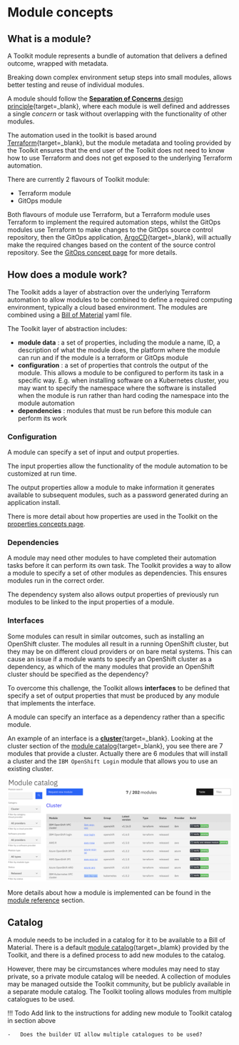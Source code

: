 # Module concepts

## What is a module?

A Toolkit module represents a bundle of automation that delivers a defined outcome, wrapped with metadata.

Breaking down complex environment setup steps into small modules, allows better testing and reuse of individual modules.  

A module should follow the [**Separation of Concerns** design principle](https://en.wikipedia.org/wiki/Separation_of_concerns){target=_blank}, where each module is well defined and addresses a single *concern* or task without overlapping with the functionality of other modules.

The automation used in the toolkit is based around [Terraform](https://www.terraform.io){target=_blank}, but the module metadata and tooling provided by the Toolkit ensures that the end user of the Toolkit does not need to know how to use Terraform and does not get exposed to the underlying Terraform automation.

There are currently 2 flavours of Toolkit module:

-   Terraform module
-   GitOps module

Both flavours of module use Terraform, but a Terraform module uses Terraform to implement the required automation steps, whilst the GitOps modules use Terraform to make changes to the GitOps source control repository, then the GitOps application, [ArgoCD](https://argo-cd.readthedocs.io){target=_blank}, will actually make the required changes based on the content of the source control repository.  See the [GitOps concept page](gitops.md) for more details.

## How does a module work?

The Toolkit adds a layer of abstraction over the underlying Terraform automation to allow modules to be combined to define a required computing environment, typically a cloud based environment.  The modules are combined using a [Bill of Material](bom.md) yaml file.

The Toolkit layer of abstraction includes:

-   **module data** : a set of properties, including the module a name, ID, a description of what the module does, the platform where the module can run and if the module is a terraform or GitOps module
-   **configuration** : a set of properties that controls the output of the module.  This allows a module to be configured to perform its task in a specific way.  E.g. when installing software on a Kubernetes cluster, you may want to specify the namespace where the software is installed when the module is run rather than hard coding the namespace into the module automation
-   **dependencies** : modules that must be run before this module can perform its work

### Configuration

A module can specify a set of input and output properties.  

The input properties allow the functionality of the module automation to be customized at run time.

The output properties allow a module to make information it generates available to subsequent modules, such as a password generated during an application install.

There is more detail about how properties are used in the Toolkit on the [properties concepts page](variables.md).

### Dependencies

A module may need other modules to have completed their automation tasks before it can perform its own task.  The Toolkit provides a way to allow a module to specify a set of other modules as dependencies.  This ensures modules run in the correct order.  

The dependency system also allows output properties of previously run modules to be linked to the input properties of a module.

### Interfaces

Some modules can result in similar outcomes, such as installing an OpenShift cluster.  The modules all result in a running OpenShift cluster, but they may be on different cloud providers or on bare metal systems.  This can cause an issue if a module wants to specify an OpenShift cluster as a dependency, as which of the many modules that provide an OpenShift cluster should be specified as the dependency?

To overcome this challenge, the Toolkit allows **interfaces** to be defined that specify a set of output properties that must be produced by any module that implements the interface.

A module can specify an interface as a dependency rather than a specific module.

An example of an interface is a [**cluster**](https://github.com/cloud-native-toolkit/software-everywhere/blob/main/interfaces/cluster.yaml){target=_blank}.  Looking at the cluster section of the [module catalog](https://modules.cloudnativetoolkit.dev){target=_blank}, you see there are 7 modules that provide a cluster.  Actually there are 6 modules that will install a cluster and the `IBM OpenShift Login` module that allows you to use an existing cluster.

![Cluster category of Module Catalog](images/cluster_catalog.png)

More details about how a module is implemented can be found in the [module reference](../reference/module.md) section.

## Catalog

A module needs to be included in a catalog for it to be available to a Bill of Material. There is a default [module catalog](https://modules.cloudnativetoolkit.dev){target=_blamk} provided by the Toolkit, and there is a defined process to add new modules to the catalog.  

However, there may be circumstances where modules may need to stay private, so a private module catalog will be needed.  A collection of modules may be managed outside the Toolkit community, but be publicly available in a separate module catalog.  The Toolkit tooling allows modules from multiple catalogues to be used.

!!! Todo
    Add link to the instructions for adding new module to Toolkit catalog in section above

    -   Does the builder UI allow multiple catalogues to be used?
